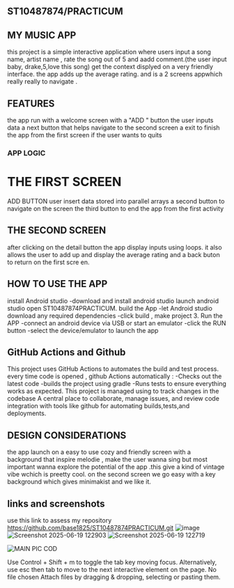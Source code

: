 

## ST10487874/PRACTICUM
## MY MUSIC APP 
this project is a simple interactive application where users input a song name, artist name , rate the song out of 5 and aadd comment.(the user input baby, drake,5,love this song) get the context displyed on a very friendly interface. the app adds up the average rating. and is a 2 screens appwhich really really to navigate .
## FEATURES
the app run with a welcome screen with a "ADD " button 
the user inputs data
a next button that helps navigate to the second screen
a exit to finish the app from the first screen if the user wants to quits
### APP LOGIC
# THE FIRST SCREEN
ADD BUTTON
user insert data stored into parallel arrays 
a second button to navigate on the screen 
the third button to end the app from the first activity
## THE SECOND SCREEN
after clicking on the detail button 
the app display inputs using loops.
it also allows the user to add up and display the average rating
and a back buton to return on the first scre  en.

## HOW TO USE THE APP
install Android studio -download and install android studio
launch android studio
open ST10487874PRACTICUM. 
build the App 
-let Android studio download any required dependencies -click build ,
make project 3. Run the APP -connect an android device via USB or start an emulator -click the RUN button -select the device/emulator to launch the app 

## GitHub Actions and Github
This project uses GitHub Actions to automates the build and test process. every time code is opened , github Actions automatically : -Checks out the latest code -builds the project using gradle -Runs tests to ensure everything works as expected. This project is managed using to track changes in the codebase A central place to collaborate, manage issues, and review code integration with tools like github for automating builds,tests,and deployments.
## DESIGN CONSIDERATIONS
the app launch on a easy to use cozy and friendly screen with a background that inspire melodie , make the user wanna sing but most important wanna explore the potential of the app .this give a kind of vintage vibe wchich is preetty cool.
on the second screen we go easy with a key background which gives minimakist and we like it.

## links and screenshots
use this link to assess my repository
https://github.com/base1825/ST10487874PRACTICUM.git
![image](https://github.com/user-attachments/assets/b317c1ae-4ecf-4526-a7a7-a5002ffb41c5)![Screenshot 2025-06-19 122903](https://github.com/user-attachments/assets/ad8bebb3-1fcb-464f-878f-e7848337a207)
![Screenshot 2025-06-19 122719](https://github.com/user-attachments/assets/1e9269cf-674c-4d1c-a34c-d7211d6353a7)


![MAIN PIC COD](https://github.com/user-attachments/assets/ff13f87e-b60c-4c55-af82-8b1a0f092cb0)

Use Control + Shift + m to toggle the tab key moving focus. Alternatively, use esc then tab to move to the next interactive element on the page.
No file chosen
Attach files by dragging & dropping, selecting or pasting them.
